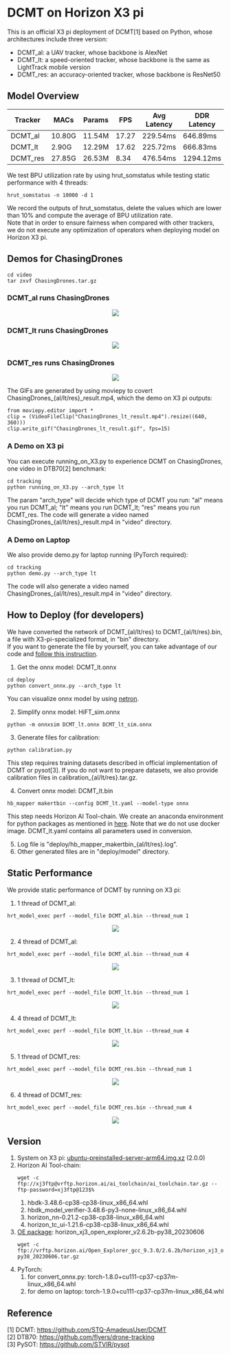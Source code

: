 # DCMT on Horizon X3 pi

This is an official X3 pi deployment of DCMT[1] based on Python, whose architectures include three version:
* DCMT_al: a UAV tracker, whose backbone is AlexNet
* DCMT_lt: a speed-oriented tracker, whose backbone is the same as LightTrack mobile version
* DCMT_res: an accuracy-oriented tracker, whose backbone is ResNet50

## Model Overview
Tracker | MACs | Params | FPS | Avg Latency | DDR Latency | Subgraph | BPU Util1 | BPU Util2 | UAV10FPS Success | GOT10KTEST Success
--- | --- | --- | --- |--- |--- |--- |--- |--- |--- |---
DCMT_al | 10.80G | 11.54M | 17.27 | 229.54ms | 646.89ms | 13 | - | - | 0.611 | -
DCMT_lt | 2.90G | 12.29M | 17.62 | 225.72ms | 666.83ms | 14 | - | - | - | 0.636
DCMT_res | 27.85G | 26.53M | 8.34 | 476.54ms | 1294.12ms | 15 | - | - | - | 0.664

We test BPU utilization rate by using hrut_somstatus while testing static performance with 4 threads:
```
hrut_somstatus -n 10000 -d 1
```
We record the outputs of hrut_somstatus, delete the values which are lower than 10% 
and compute the average of BPU utilization rate.  
Note that in order to ensure fairness when compared with other trackers, 
we do not execute any optimization of operators when deploying model on Horizon X3 pi.

## Demos for ChasingDrones
```
cd video
tar zxvf ChasingDrones.tar.gz
```
### DCMT_al runs ChasingDrones
<div align="center">
  <img src="https://github.com/STQ-AmadeusUser/DCMT-X3/blob/main/images/ChasingDrones_al_result.gif">
</div>

### DCMT_lt runs ChasingDrones
<div align="center">
  <img src="https://github.com/STQ-AmadeusUser/DCMT-X3/blob/main/images/ChasingDrones_lt_result.gif">
</div>

### DCMT_res runs ChasingDrones
<div align="center">
  <img src="https://github.com/STQ-AmadeusUser/DCMT-X3/blob/main/images/ChasingDrones_res_result.gif">
</div>

The GIFs are generated by using moviepy to covert ChasingDrones_{al/lt/res}_result.mp4, which the demo on X3 pi outputs:

```
from moviepy.editor import *
clip = (VideoFileClip("ChasingDrones_lt_result.mp4").resize((640, 360)))
clip.write_gif("ChasingDrones_lt_result.gif", fps=15)
```

### A Demo on X3 pi
You can execute running_on_X3.py to experience DCMT on ChasingDrones, one video in DTB70[2] benchmark:
```
cd tracking
python running_on_X3.py --arch_type lt
```
The param "arch_type" will decide which type of DCMT you run:
"al" means you run DCMT_al; 
"lt" means you run DCMT_lt; 
"res" means you run DCMT_res.
The code will generate a video named ChasingDrones_{al/lt/res}_result.mp4 in "video" directory.

### A Demo on Laptop
We also provide demo.py for laptop running (PyTorch required):
```
cd tracking
python demo.py --arch_type lt
```
The code will also generate a video named ChasingDrones_{al/lt/res}_result.mp4 in "video" directory.

## How to Deploy (for developers)
We have converted the network of DCMT_{al/lt/res} to DCMT_{al/lt/res}.bin, a file with X3-pi-specialized format, in "bin" directory.  
If you want to generate the file by yourself, you can take advantage of our code and [follow this instruction](https://developer.horizon.cc/documents_rdk/category/toolchain_development).
1. Get the onnx model: DCMT_lt.onnx
```
cd deploy
python convert_onnx.py --arch_type lt
```
You can visualize onnx model by using [netron](https://netron.app/).

2. Simplify onnx model: HiFT_sim.onnx
```
python -m onnxsim DCMT_lt.onnx DCMT_lt_sim.onnx
```
3. Generate files for calibration:
```
python calibration.py
```
This step requires training datasets described in official implementation of DCMT or pysot[3].
If you do not want to prepare datasets, we also provide calibration files in calibration_{al/lt/res}.tar.gz.

4. Convert onnx model: DCMT_lt.bin
```
hb_mapper makertbin --config DCMT_lt.yaml --model-type onnx
```
This step needs Horizon AI Tool-chain. We create an anaconda environment for python packages 
as mentioned in [here](https://developer.horizon.cc/documents_rdk/toolchain_development/beginner).
Note that we do not use docker image. DCMT_lt.yaml contains all parameters used in conversion.

5. Log file is "deploy/hb_mapper_makertbin_{al/lt/res}.log".
6. Other generated files are in "deploy/model" directory.

## Static Performance
We provide static performance of DCMT by running on X3 pi:
1. 1 thread of DCMT_al:
```
hrt_model_exec perf --model_file DCMT_al.bin --thread_num 1
```
<div align="center">
  <img src="https://github.com/STQ-AmadeusUser/DCMT-X3/blob/main/images/1_thread_al.png">
</div>

2. 4 thread of DCMT_al:
```
hrt_model_exec perf --model_file DCMT_al.bin --thread_num 4
```
<div align="center">
  <img src="https://github.com/STQ-AmadeusUser/DCMT-X3/blob/main/images/4_thread_al.png">
</div>

3. 1 thread of DCMT_lt:
```
hrt_model_exec perf --model_file DCMT_lt.bin --thread_num 1
```
<div align="center">
  <img src="https://github.com/STQ-AmadeusUser/DCMT-X3/blob/main/images/1_thread_lt.png">
</div>

4. 4 thread of DCMT_lt:
```
hrt_model_exec perf --model_file DCMT_lt.bin --thread_num 4
```
<div align="center">
  <img src="https://github.com/STQ-AmadeusUser/DCMT-X3/blob/main/images/4_thread_lt.png">
</div>

5. 1 thread of DCMT_res:
```
hrt_model_exec perf --model_file DCMT_res.bin --thread_num 1
```
<div align="center">
  <img src="https://github.com/STQ-AmadeusUser/DCMT-X3/blob/main/images/1_thread_res.png">
</div>

6. 4 thread of DCMT_res:
```
hrt_model_exec perf --model_file DCMT_res.bin --thread_num 4
```
<div align="center">
  <img src="https://github.com/STQ-AmadeusUser/DCMT-X3/blob/main/images/4_thread_res.png">
</div>

## Version
1. System on X3 pi: [ubuntu-preinstalled-server-arm64.img.xz](http://sunrise.horizon.cc/downloads/os_images/2.0.0/release/) 
   (2.0.0)
2. Horizon AI Tool-chain:
    ```
    wget -c ftp://xj3ftp@vrftp.horizon.ai/ai_toolchain/ai_toolchain.tar.gz --ftp-password=xj3ftp@123$%
    ```
    1. hbdk-3.48.6-cp38-cp38-linux_x86_64.whl
    2. hbdk_model_verifier-3.48.6-py3-none-linux_x86_64.whl
    3. horizon_nn-0.21.2-cp38-cp38-linux_x86_64.whl
    4. horizon_tc_ui-1.21.6-cp38-cp38-linux_x86_64.whl
3. [OE package](https://developer.horizon.ai/forumDetail/136488103547258769): horizon_xj3_open_explorer_v2.6.2b-py38_20230606
    ```
    wget -c ftp://vrftp.horizon.ai/Open_Explorer_gcc_9.3.0/2.6.2b/horizon_xj3_open_explorer_v2.6.2b-py38_20230606.tar.gz
    ```
4. PyTorch:
    1. for convert_onnx.py: torch-1.8.0+cu111-cp37-cp37m-linux_x86_64.whl
    2. for demo on laptop: torch-1.9.0+cu111-cp37-cp37m-linux_x86_64.whl

## Reference
[1] DCMT: https://github.com/STQ-AmadeusUser/DCMT  
[2] DTB70: https://github.com/flyers/drone-tracking  
[3] PySOT: https://github.com/STVIR/pysot
